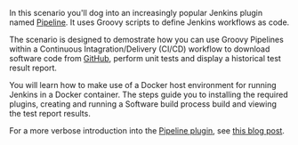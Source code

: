 In this scenario you'll dog into an increasingly popular Jenkins plugin named [Pipeline](https://wiki.jenkins-ci.org/display/JENKINS/Pipeline+Plugin). It uses Groovy scripts to define Jenkins workflows as code.

The scenario is designed to demostrate how you can use Groovy Pipelines within a Continuous Intagration/Delivery (CI/CD) workflow to download software code from [GitHub](https://github.com/), perform unit tests and display a historical test result report.

You will learn how to make use of a Docker host environment for running Jenkins in a Docker container. The steps guide you to installing the required plugins, creating and running a Software build process build and viewing the test report results.

For a more verbose introduction into the [Pipeline plugin](https://wiki.jenkins-ci.org/display/JENKINS/Pipeline+Plugin), see [this blog post](http://wp.me/p6C5gC-NZ).
